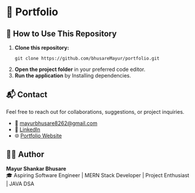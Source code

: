 # 🚀 Portfolio

<h2>📖 How to Use This Repository</h2>
<ol>
  <li>
    <strong>Clone this repository:</strong>
    <pre><code class="language-bash">git clone https://github.com/bhusareMayur/portfolio.git</code></pre>
  </li>
  <li><strong>Open the project folder</strong> in your preferred code editor.</li>
  <li><strong>Run the application</strong> by Installing dependencies.</li>
</ol>

<h2>📬 Contact</h2>
<p>
  Feel free to reach out for collaborations, suggestions, or project inquiries.
</p>
<ul>
  <li>📧 <a href="mailto:mayurbhusare8262@gmail.com">mayurbhusare8262@gmail.com</a></li>
  <li>🔗 <a href="https://www.linkedin.com/in/mayur-bhusare/" target="_blank" rel="noopener noreferrer">LinkedIn</a></li>
  <li>🌐 <a href="https://bhusaremayur.github.io/portfolio/" target="_blank" rel="noopener noreferrer">Portfolio Website</a></li>
</ul>
<h2>🙋‍♂️ Author</h2>

<p>
  <strong>Mayur Shankar Bhusare</strong><br>
  🎓 Aspiring Software Engineer | MERN Stack Developer | Project Enthusiast | JAVA DSA 
</p>

